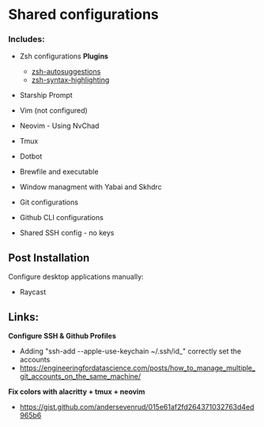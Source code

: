 # Shared configurations

### Includes:
- Zsh configurations
     **Plugins**
    - [zsh-autosuggestions](https://github.com/zsh-users/zsh-autosuggestions)
    - [zsh-syntax-highlighting](https://github.com/zsh-users/zsh-syntax-highlighting/tree/master)

- Starship Prompt
- Vim (not configured)
- Neovim - Using NvChad
- Tmux
- Dotbot
- Brewfile and executable
- Window managment with Yabai and Skhdrc
- Git configurations
- Github CLI configurations
- Shared SSH config - no keys

## Post Installation
Configure desktop applications manually:
- Raycast

## Links:
**Configure SSH & Github Profiles**
- Adding "ssh-add --apple-use-keychain ~/.ssh/id_<id>" correctly set the accounts 
- https://engineeringfordatascience.com/posts/how_to_manage_multiple_git_accounts_on_the_same_machine/

**Fix colors with alacritty + tmux + neovim**
- https://gist.github.com/andersevenrud/015e61af2fd264371032763d4ed965b6
